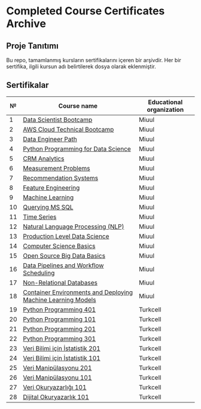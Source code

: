 # Completed Course Certificates Archive

## Proje Tanıtımı
Bu repo, tamamlanmış kursların sertifikalarını içeren bir arşivdir. Her bir sertifika, ilgili kursun adı belirtilerek dosya olarak eklenmiştir.

## Sertifikalar

| №  | Course name                       | Educational organization      |
|----|-----------------------------------|-------------------------------|
| 1  | [Data Scientist Bootcamp](Data_Scientist_Bootcamp.png)           | Miuul                         |
| 2  | [AWS Cloud Technical Bootcamp](AWS_Cloud_Technical_Bootcamp.png)      | Miuul                         |
| 3  | [Data Engineer Path](Data_Engineer_Path.png)                | Miuul                         |
| 4  | [Python Programming for Data Science](Mehmet%20Işık%20-%202023-02-14%20Python%20Programming%20for%20Data%20Science.pdf) | Miuul                      |
| 5  | [CRM Analytics](Mehmet%20Işık%20-%202023-03-05%20CRM%20Analytics.pdf)                     | Miuul                         |
| 6  | [Measurement Problems](Mehmet%20Işık%20-%202023-03-15%20Measurement%20Problems.pdf)              | Miuul                         |
| 7  | [Recommendation Systems](Mehmet%20Işık%20-%202023-03-21%20Recommendation%20Systems.pdf)            | Miuul                         |
| 8  | [Feature Engineering](Mehmet%20Işık%20-%202023-03-25%20Feature%20Engineering.pdf)               | Miuul                         |
| 9  | [Machine Learning](Mehmet%20Işık%20-%202023-05-02%20Machine%20Learning.pdf)                  | Miuul                         |
| 10 | [Querying MS SQL](Mehmet%20Işık%20-%202023-06-23%20Querying%20MS%20SQL.pdf)                  | Miuul                         |
| 11 | [Time Series](Mehmet%20Işık%20-%202023-07-11%20Time%20Series.pdf)                           | Miuul                         |
| 12 | [Natural Language Processing (NLP)](Mehmet%20Işık%20-%202023-11-30%20Natural%20Language%20Processing%20(NLP).pdf) | Miuul |
| 13 | [Production Level Data Science](Mehmet%20Işık%20-%202023-11-30%20Production%20Level%20Data%20Science.pdf) | Miuul |
| 14 | [Computer Science Basics](Mehmet%20Işık%20-%202023-12-01%20Computer%20Science%20Basics.pdf)    | Miuul |
| 15 | [Open Source Big Data Basics](Mehmet%20Işık%20-%202023-12-04%20Open%20Source%20Big%20Data%20Basics.pdf) | Miuul |
| 16 | [Data Pipelines and Workflow Scheduling](Mehmet%20Işık%20-%202023-12-24%20Data%20Pipelines%20and%20Workflow%20Scheduling.pdf) | Miuul |
| 17 | [Non-Relational Databases](Mehmet%20Işık%20-%202023-12-24%20Non-Relational%20Databases.pdf)  | Miuul |
| 18 | [Container Environments and Deploying Machine Learning Models](Mehmet%20Işık%20-%202023-12-24%20Container%20Environments%20and%20Deploying%20Machine%20Learning%20Models.pdf) | Miuul |
| 19 | [Python Programming 401](Mehmet%20Işık-Python401.pdf) | Turkcell |
| 20 | [Python Programming 101](Mehmet%20Işık-Python101.pdf) | Turkcell |
| 21 | [Python Programming 201](Mehmet%20Işık-Python201.pdf) | Turkcell |
| 22 | [Python Programming 301](Mehmet%20Işık-Python301.pdf) | Turkcell |
| 23 | [Veri Bilimi için İstatistik 201](Mehmet%20Işık-Veri%20Bilimi%20için%20İstatistik201.pdf) | Turkcell |
| 24 | [Veri Bilimi için İstatistik 101](Mehmet%20Işık-Veri%20Bilimi%20için%20İstatistik101.pdf) | Turkcell |
| 25 | [Veri Manipülasyonu 201](Mehmet%20Işık-Veri%20Manipülasyonu201.pdf) | Turkcell |
| 26 | [Veri Manipülasyonu 101](Mehmet%20Işık-Veri%20Manipülasyonu101.pdf) | Turkcell |
| 27 | [Veri Okuryazarlığı 101](Mehmet%20Işık-Veri%20Okuryazarlığı101.pdf) | Turkcell |
| 28 | [Dijital Okuryazarlık 101](Mehmet%20Işık-Dijital%20Okuryazarlık101.pdf) | Turkcell |


